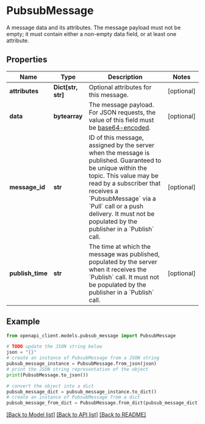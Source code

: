 # PubsubMessage

A message data and its attributes. The message payload must not be empty; it must contain either a non-empty data field, or at least one attribute.

## Properties

Name | Type | Description | Notes
------------ | ------------- | ------------- | -------------
**attributes** | **Dict[str, str]** | Optional attributes for this message. | [optional] 
**data** | **bytearray** | The message payload. For JSON requests, the value of this field must be [base64-encoded](https://tools.ietf.org/html/rfc4648). | [optional] 
**message_id** | **str** | ID of this message, assigned by the server when the message is published. Guaranteed to be unique within the topic. This value may be read by a subscriber that receives a &#x60;PubsubMessage&#x60; via a &#x60;Pull&#x60; call or a push delivery. It must not be populated by the publisher in a &#x60;Publish&#x60; call. | [optional] 
**publish_time** | **str** | The time at which the message was published, populated by the server when it receives the &#x60;Publish&#x60; call. It must not be populated by the publisher in a &#x60;Publish&#x60; call. | [optional] 

## Example

```python
from openapi_client.models.pubsub_message import PubsubMessage

# TODO update the JSON string below
json = "{}"
# create an instance of PubsubMessage from a JSON string
pubsub_message_instance = PubsubMessage.from_json(json)
# print the JSON string representation of the object
print(PubsubMessage.to_json())

# convert the object into a dict
pubsub_message_dict = pubsub_message_instance.to_dict()
# create an instance of PubsubMessage from a dict
pubsub_message_from_dict = PubsubMessage.from_dict(pubsub_message_dict)
```
[[Back to Model list]](../README.md#documentation-for-models) [[Back to API list]](../README.md#documentation-for-api-endpoints) [[Back to README]](../README.md)



